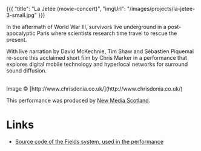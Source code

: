 {{{
  "title": "La Jetée (movie-concert)",
  "imgUrl": "/images/projects/la-jetee-3-small.jpg"
}}}

In the aftermath of World War III, survivors live underground in a post-apocalyptic Paris where scientists research time travel to rescue the present.

With live narration by David McKechnie, Tim Shaw and Sébastien Piquemal re-score this acclaimed short film by Chris Marker in a performance that explores digital mobile technology and hyperlocal networks for surround sound diffusion.

<img data-src="/images/projects/la-jetee-1.jpg" style="width:49%" />
<img data-src="/images/projects/la-jetee-2.jpg" style="width:49%" />
Image © [http://www.chrisdonia.co.uk/](http://www.chrisdonia.co.uk/)

This performance was produced by [New Media Scotland](http://www.mediascot.org/).

Links
======

- [Source code of the Fields system, used in the performance](http://github.com/sebpiq/fields)